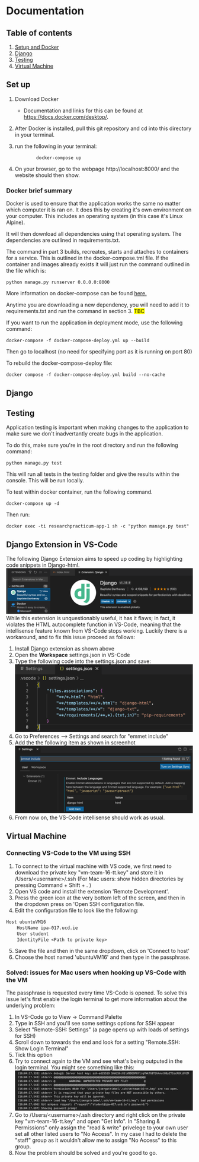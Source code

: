 # Documentation
## Table of contents

1. [Setup and Docker](#set-up)
2. [Django](#django)
3. [Testing](#testing)
4. [Virtual Machine](#virtual-machine)

## Set up

1. Download Docker

    - Documentation and links for this can be found at https://docs.docker.com/desktop/.

2. After Docker is installed, pull this git repository and cd into this directory in your terminal.

3. run the following in your terminal: 
    ```
            docker-compose up
    ```

4. On your browser, go to the webpage http://localhost:8000/ and the website should then show.

### Docker brief summary

Docker is used to ensure that the application works the same no matter which computer it is ran on. It does this by creating it's own environment on your computer. This includes an operating system (in this case it's Linux Alpine). 

It will then download all dependencies using that operating system. The dependencies are outlined in requirements.txt. 

The command in part 3 builds, recreates, starts and attaches to containers for a service. This is outlined in the docker-compose.tml file. If the container and images already exists it will just run the command outlined in the file which is:

```
python manage.py runserver 0.0.0.0:8000
```

More information on docker-compose can be found [here.](https://docs.docker.com/compose/reference/up/)


Anytime you are downloading a new dependency, you will need to add it to requirements.txt and run the command in section 3. <mark> TBC </mark>

If you want to run the application in deployment mode, use the following command:

```
docker-compose -f docker-compose-deploy.yml up --build
```

Then go to localhost (no need for specifying port as it is running on port 80)

To rebuild the docker-compose-deploy file:

```
docker compose -f docker-compose-deploy.yml build --no-cache

```

## Django

## Testing

Application testing is important when making changes to the application to make sure we don't inadvertantly create bugs in the application. 

To do this, make sure you're in the root directory and run the following command:

```
python manage.py test
```

This will run all tests in the testing folder and give the results within the console. This will be run locally.

To test within docker container, run the following command.

```
docker-compose up -d
```

Then run:

```
docker exec -ti researchpracticum-app-1 sh -c "python manage.py test"
```

## Django Extension in VS-Code
The following Django Extension aims to speed up coding by highlighting code snippets in Django-html. 
![Django extension install](/doc_images/Django_extension_install.png) 
While this extension is unquestionably useful, it has it flaws; in fact, it violates the
HTML autocomplete function in VS-Code, meaning that the intellisense feature known from VS-Code stops working. Luckily there is a workaround, and to fix this issue proceed as follows:
1. Install Django extension as shown above
2. Open the **Workspace** settings.json in VS-Code
3. Type the following code into the settings.json and save:
![Django extension settings](/doc_images/Django_VSCode_settings_json.png)     
4. Go to Preferences --> Settings and search for "emmet include"
5. Add the the following item as shown in screenhot
![Django extension emmet](/doc_images/Django_extension_emmet.png) 
6. From now on, the VS-Code intellisense should work as usual.


## Virtual Machine
### Connecting VS-Code to the VM using SSH

1. To connect to the virtual machine with VS code, we first need to download the private key "vm-team-16-tt.key" and store it in /Users/\<username>/.ssh (For Mac users: show hidden directories by pressing Command + Shift + . )
2. Open VS code and install the extension 'Remote Development'.
3. Press the green icon at the very bottom left of the screen, and then in the dropdown press on 'Open SSH configuration file.
4. Edit the configuration file to look like the following:

```
Host ubuntuVM16
    HostName ipa-017.ucd.ie
    User student
    IdentityFile <Path to private key>
```
5. Save the file and then in the same dropdown, click on 'Connect to host'
6. Choose the host named 'ubuntuVM16' and then type in the passphrase.

### Solved: issues for Mac users when hooking up VS-Code with the VM 
The passphrase is requested every time VS-Code is opened. To solve this issue let's first enable the login terminal to get more information about the underlying problem:
1. In VS-Code go to View -> Command Palette
2. Type in SSH and you'll see some settings options for SSH appear
3. Select "Remote-SSH: Settings" (a page opens up with loads of settings for SSH)
4. Scroll down to towards the end and look for a setting "Remote.SSH: Show Login Terminal"
5. Tick this option
6. Try to connect again to the VM and see what's being outputed in the login terminal. You might see something like this:
![SSH login error on Mac](/doc_images/Mac_ssh_key_issue.jpeg)
7. Go to /Users/\<username>/.ssh directory and right click on the private key "vm-team-16-tt.key" and open "Get Info". In "Sharing & Permissions" only assign the "read & write" privelege to your own user set all other listed users to "No Access". In my case I had to delete the "staff" group as it wouldn't allow me to assign "No Access" to this group.
8. Now the problem should be solved and you're good to go. 



